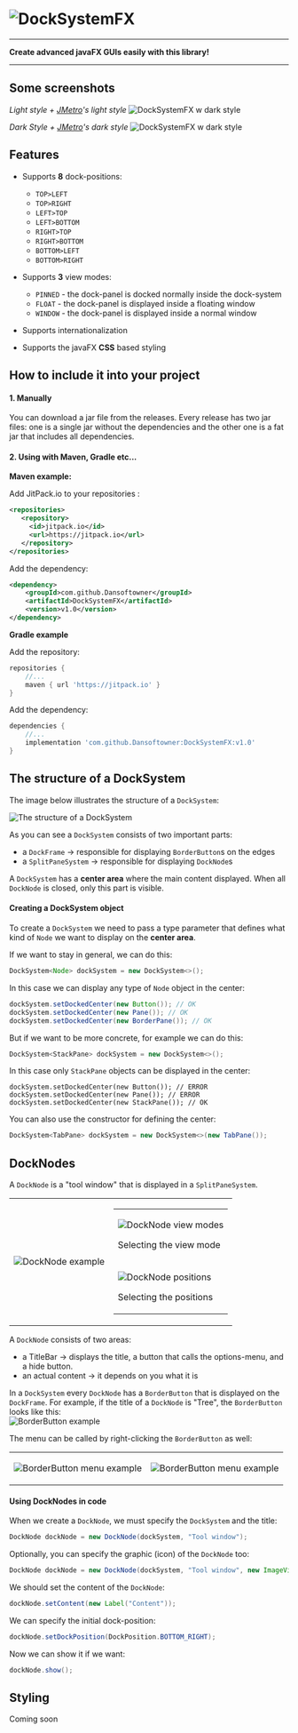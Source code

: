 # ![DockSystemFX](documentation/images/logo.png)

<hr>
<b align="center">Create advanced javaFX GUIs easily with this library!</b>
<hr>

## Some screenshots

<i>Light style + <a href="https://github.com/JFXtras/jfxtras-styles/tree/master/src/jmetro">JMetro</a>'s light style</i>
![DockSystemFX w dark style](documentation/images/light-example.jpg)

<i>Dark Style + <a href="https://github.com/JFXtras/jfxtras-styles/tree/master/src/jmetro">JMetro</a>'s dark style</i>
![DockSystemFX w dark style](documentation/images/dark-example.jpg)

## Features
* Supports <b>8</b> dock-positions:
    * `TOP>LEFT`
    * `TOP>RIGHT`
    * `LEFT>TOP`
    * `LEFT>BOTTOM`
    * `RIGHT>TOP`
    * `RIGHT>BOTTOM`
    * `BOTTOM>LEFT`
    * `BOTTOM>RIGHT`

* Supports <b>3</b> view modes:
    * `PINNED` - the dock-panel is docked normally inside the dock-system
    * `FLOAT` - the dock-panel is displayed inside a floating window
    * `WINDOW` - the dock-panel is displayed inside a normal window

* Supports internationalization
* Supports the javaFX <b>CSS</b> based styling

## How to include it into your project

#### 1. Manually
You can download a jar file from the releases. Every release has two jar files: one is a single jar without
the dependencies and the other one is a fat jar that includes all dependencies. 

#### 2. Using with Maven, Gradle etc...

<b>Maven example:</b><br>

Add JitPack.io to your repositories :
```xml
<repositories>
   <repository>
     <id>jitpack.io</id>
     <url>https://jitpack.io</url>
   </repository>
</repositories>
```
Add the dependency:
```xml
<dependency>
    <groupId>com.github.Dansoftowner</groupId>
    <artifactId>DockSystemFX</artifactId>
    <version>v1.0</version>
</dependency>
```

<b>Gradle example</b>

Add the repository:
```groovy
repositories {
    //...
    maven { url 'https://jitpack.io' }
}
```

Add the dependency:
```groovy
dependencies {
    //...
    implementation 'com.github.Dansoftowner:DockSystemFX:v1.0'
}
```

## The structure of a DockSystem

The image below illustrates the structure of a `DockSystem`:

![The structure of a DockSystem](documentation/images/structure.png)

As you can see a `DockSystem` consists of two important parts: 

* a `DockFrame` -> responsible for displaying `BorderButton`s on the edges 
* a `SplitPaneSystem` -> responsible for displaying `DockNode`s

A `DockSystem` has a <b>center area</b> where the main content displayed. When all `DockNode` is closed, only 
this part is visible.

#### Creating a DockSystem object

To create a `DockSystem` we need to pass a type parameter that defines what kind of `Node` we want
to display on the <b>center area</b>.

If we want to stay in general, we can do this:
```java
DockSystem<Node> dockSystem = new DockSystem<>();
```
In this case we can display any type of `Node` object in the center:
```java
dockSystem.setDockedCenter(new Button()); // OK
dockSystem.setDockedCenter(new Pane()); // OK
dockSystem.setDockedCenter(new BorderPane()); // OK 
```

But if we want to be more concrete, for example we can do this:
```java
DockSystem<StackPane> dockSystem = new DockSystem<>();
```
In this case only `StackPane` objects can be displayed in the center:
```
dockSystem.setDockedCenter(new Button()); // ERROR
dockSystem.setDockedCenter(new Pane()); // ERROR
dockSystem.setDockedCenter(new StackPane()); // OK
```

You can also use the constructor for defining the center:
```java
DockSystem<TabPane> dockSystem = new DockSystem<>(new TabPane());
```

## DockNodes

A `DockNode` is a "tool window" that is displayed in a `SplitPaneSystem`.

<table>
<tr>
<td>

![DockNode example](documentation/images/docknode-example.jpg)

</td>
<td>

<table>
<tr>
<td>

![DockNode view modes](documentation/images/docknode-viewmodemenu-example.jpg)

Selecting the view mode

</td>
</tr>
<tr>
<td>

![DockNode positions](documentation/images/docknode-positionmenu-example.jpg)

Selecting the positions

</td>
</tr>
</table>

</td>
</tr>
</table>

A `DockNode` consists of two areas: 
* a TitleBar -> displays the title, a button that calls the options-menu, and a hide button.
* an actual content -> it depends on you what it is

In a `DockSystem` every `DockNode` has a `BorderButton` that is displayed on the `DockFrame`. 
For example, if the title of a `DockNode` is "Tree", the `BorderButton` looks like this: <br>
![BorderButton example](documentation/images/docknode-borderbutton-example.jpg)

The menu can be called by right-clicking the `BorderButton` as well:

<table>

<tr>

<td>

![BorderButton menu example](documentation/images/docknode-borderbutton-viewmodemenu-example.jpg)

</td>

<td>

![BorderButton menu example](documentation/images/docknode-borderbutton-positionmenu-example.jpg)

</td>

</tr>

</table>

#### Using DockNodes in code

When we create a `DockNode`, we must specify the `DockSystem` and the title:
```java
DockNode dockNode = new DockNode(dockSystem, "Tool window");
```
Optionally, you can specify the graphic (icon) of the `DockNode` too:
```java
DockNode dockNode = new DockNode(dockSystem, "Tool window", new ImageView(new Image("path/to/your/icon")));
```
We should set the content of the `DockNode`:
```java
dockNode.setContent(new Label("Content"));
```

We can specify the initial dock-position:
```java
dockNode.setDockPosition(DockPosition.BOTTOM_RIGHT);
```

Now we can show it if we want:
```java
dockNode.show();
```

## Styling

Coming soon